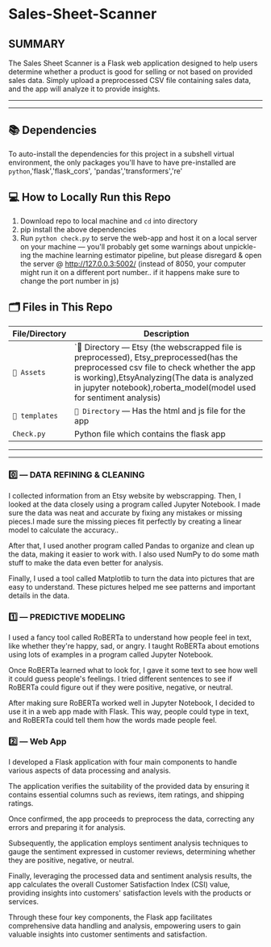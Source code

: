 # Sales-Sheet-Scanner
## SUMMARY

The Sales Sheet Scanner is a Flask web application designed to help users determine whether a product is good for selling or not based on provided sales data. Simply upload a preprocessed CSV file containing sales data, and the app will analyze it to provide insights.

*****
*****


## 📚 Dependencies
To auto-install the dependencies for this project in a subshell virtual environment, the only packages you'll have to have pre-installed are `python`,'flask','flask_cors', 'pandas','transformers','re'


## 💻 How to Locally Run this Repo
1. Download repo to local machine and `cd` into directory
2. pip install the above dependencies
4. Run `python check.py` to serve the web-app and host it on a local server on your machine — you'll probably get some warnings about unpickle-ing the machine learning estimator pipeline, but please disregard & open the server @ http://127.0.0.3:5002/ (instead of 8050, your computer might run it on a different port number.. if it happens make sure to change the port number in js)

## 🗂 Files in This Repo
File/Directory | Description
--- | ---
`📂 Assets` | `📂 Directory — Etsy (the webscrapped file is preprocessed), Etsy_preprocessed(has the preprocessed csv file to check whether the app is working),EtsyAnalyzing(The data is analyzed in jupyter notebook),roberta_model(model used for sentiment analysis)
`📂 templates` | `📂 Directory` — Has the html and js file for the app
`Check.py` | Python file which contains the flask app

*****
*****

### 0️⃣ — DATA REFINING & CLEANING

I collected information from an Etsy website by webscrapping. Then, I looked at the data closely using a program called Jupyter Notebook. I made sure the data was neat and accurate by fixing any mistakes or missing pieces.I made sure the missing pieces fit perfectly by creating a linear model to calculate the accuracy..

After that, I used another program called Pandas to organize and clean up the data, making it easier to work with. I also used NumPy to do some math stuff to make the data even better for analysis.

Finally, I used a tool called Matplotlib to turn the data into pictures that are easy to understand. These pictures helped me see patterns and important details in the data.

### 1️⃣ — PREDICTIVE MODELING

I used a fancy tool called RoBERTa to understand how people feel in text, like whether they're happy, sad, or angry. I taught RoBERTa about emotions using lots of examples in a program called Jupyter Notebook.

Once RoBERTa learned what to look for, I gave it some text to see how well it could guess people's feelings. I tried different sentences to see if RoBERTa could figure out if they were positive, negative, or neutral.

After making sure RoBERTa worked well in Jupyter Notebook, I decided to use it in a web app made with Flask. This way, people could type in text, and RoBERTa could tell them how the words made people feel.

### 2️⃣ — Web App


I developed a Flask application with four main components to handle various aspects of data processing and analysis. 

The application verifies the suitability of the provided data by ensuring it contains essential columns such as reviews, item ratings, and shipping ratings. 

Once confirmed, the app proceeds to preprocess the data, correcting any errors and preparing it for analysis. 

Subsequently, the application employs sentiment analysis techniques to gauge the sentiment expressed in customer reviews, determining whether they are positive, negative, or neutral. 

Finally, leveraging the processed data and sentiment analysis results, the app calculates the overall Customer Satisfaction Index (CSI) value, providing insights into customers' satisfaction levels with the products or services. 

Through these four key components, the Flask app facilitates comprehensive data handling and analysis, empowering users to gain valuable insights into customer sentiments and satisfaction.
